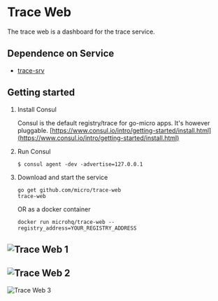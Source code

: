 # Trace Web

The trace web is a dashboard for the trace service. 

## Dependence on Service
- [trace-srv](https://github.com/microhq/trace-srv)

## Getting started

1. Install Consul

	Consul is the default registry/trace for go-micro apps. It's however pluggable.
	[https://www.consul.io/intro/getting-started/install.html](https://www.consul.io/intro/getting-started/install.html)

2. Run Consul
	```
	$ consul agent -dev -advertise=127.0.0.1
	```

3. Download and start the service

	```shell
	go get github.com/micro/trace-web
	trace-web
	```

	OR as a docker container

	```shell
	docker run microhq/trace-web --registry_address=YOUR_REGISTRY_ADDRESS
	```

![Trace Web 1](image1.png)
-
![Trace Web 2](image2.png)
-
![Trace Web 3](image3.png)

